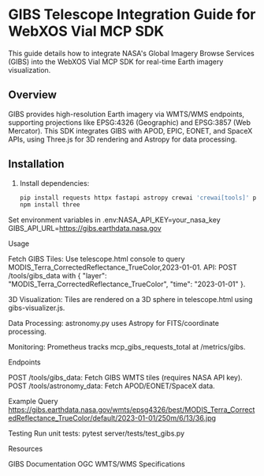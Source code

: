 # GIBS Telescope Integration Guide for WebXOS Vial MCP SDK

This guide details how to integrate NASA's Global Imagery Browse Services (GIBS) into the WebXOS Vial MCP SDK for real-time Earth imagery visualization.

## Overview
GIBS provides high-resolution Earth imagery via WMTS/WMS endpoints, supporting projections like EPSG:4326 (Geographic) and EPSG:3857 (Web Mercator). This SDK integrates GIBS with APOD, EPIC, EONET, and SpaceX APIs, using Three.js for 3D rendering and Astropy for data processing.

## Installation
1. Install dependencies:
   ```bash
   pip install requests httpx fastapi astropy crewai 'crewai[tools]' pytest
   npm install three


Set environment variables in .env:NASA_API_KEY=your_nasa_key
GIBS_API_URL=https://gibs.earthdata.nasa.gov



Usage

Fetch GIBS Tiles:
Use telescope.html console to query MODIS_Terra_CorrectedReflectance_TrueColor,2023-01-01.
API: POST /tools/gibs_data with { "layer": "MODIS_Terra_CorrectedReflectance_TrueColor", "time": "2023-01-01" }.


3D Visualization:
Tiles are rendered on a 3D sphere in telescope.html using gibs-visualizer.js.


Data Processing:
astronomy.py uses Astropy for FITS/coordinate processing.


Monitoring:
Prometheus tracks mcp_gibs_requests_total at /metrics/gibs.



Endpoints

POST /tools/gibs_data: Fetch GIBS WMTS tiles (requires NASA API key).
POST /tools/astronomy_data: Fetch APOD/EONET/SpaceX data.

Example Query
https://gibs.earthdata.nasa.gov/wmts/epsg4326/best/MODIS_Terra_CorrectedReflectance_TrueColor/default/2023-01-01/250m/6/13/36.jpg

Testing
Run unit tests:
pytest server/tests/test_gibs.py

Resources

GIBS Documentation
OGC WMTS/WMS Specifications



